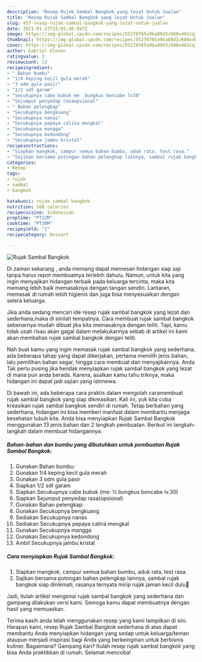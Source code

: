 ```yaml
---
description: "Resep Rujak Sambal Bangkok yang lezat Untuk Jualan"
title: "Resep Rujak Sambal Bangkok yang lezat Untuk Jualan"
slug: 457-resep-rujak-sambal-bangkok-yang-lezat-untuk-jualan
date: 2021-01-23T15:01:30.947Z
image: https://img-global.cpcdn.com/recipes/55270765a9ba89d3/680x482cq70/rujak-sambal-bangkok-foto-resep-utama.jpg
thumbnail: https://img-global.cpcdn.com/recipes/55270765a9ba89d3/680x482cq70/rujak-sambal-bangkok-foto-resep-utama.jpg
cover: https://img-global.cpcdn.com/recipes/55270765a9ba89d3/680x482cq70/rujak-sambal-bangkok-foto-resep-utama.jpg
author: Gabriel Glover
ratingvalue: 3
reviewcount: 13
recipeingredient:
- " Bahan bumbu"
- "1/4 keping kecil gula merah"
- "3 sdm gula pasir"
- "1/2 sdt garam"
- "Secukupnya cabe bubuk me  bungkus boncabe lv30"
- "Sejumput penyedap rasaopsional"
- " Bahan pelengkap"
- "Secukupnya bengkuang"
- "Secukupnya nanas"
- "Secukupnya pepaya calina mengkal"
- "Secukupnya mangga"
- "Secukupnya kedondong"
- "Secukupnya jambu kristal"
recipeinstructions:
- "Siapkan mangkok, campur semua bahan bumbu, aduk rata, test rasa."
- "Sajikan bersama potongan bahan pelengkap lainnya, sambal rujak bangkok siap dinikmati, rasanya ternyata mirip rujak jaman kecil dulu🤭"
categories:
- Resep
tags:
- rujak
- sambal
- bangkok

katakunci: rujak sambal bangkok 
nutrition: 168 calories
recipecuisine: Indonesian
preptime: "PT22M"
cooktime: "PT30M"
recipeyield: "1"
recipecategory: Dessert

---
```



![Rujak Sambal Bangkok](https://img-global.cpcdn.com/recipes/55270765a9ba89d3/680x482cq70/rujak-sambal-bangkok-foto-resep-utama.jpg)

Di zaman  sekarang , anda memang dapat memesan hidangan siap saji tanpa harus repot membuatnya terlebih dahulu. Namun, untuk kita yang ingin menyajikan hidangan terbaik pada keluarga tercinta, maka kita memang lebih baik memasaknya dengan tangan sendiri. Lantaran, memasak di rumah lebih higienis dan juga bisa menyesuaikan dengan selera keluarga.

Jika anda sedang mencari ide resep rujak sambal bangkok yang lezat dan sederhana,maka di sinilah tempatnya. Cara membuat rujak sambal bangkok  sebenarnya mudah dibuat jika kita memasaknya dengan teliti. Tapi, kamu tidak usah risau akan gagal dalam melakukannya 
sebab di artikel ini kami akan membahas rujak sambal bangkok dengan teliti.  



Nah buat kamu yang ingin memasak rujak sambal bangkok yang sederhana, ada beberapa tahap yang dapat dikerjakan, pertama memilih jenis bahan, lalu pemilihan bahan segar, hingga cara membuat dan menyajikannya. Anda Tak perlu pusing jika hendak menyiapkan rujak sambal bangkok yang lezat di mana pun anda berada. Karena, asalkan kamu  tahu triknya, maka hidangan ini dapat jadi sajian yang istimewa.

Di bawah ini, ada beberapa cara praktis  dalam mengolah caramembuat rujak sambal bangkok yang siap dikreasikan. Kali ini, yuk kita coba kreasikan rujak sambal bangkok sendiri di rumah. Tetap berbahan yang sederhana, hidangan ini bisa memberi manfaat dalam membantu menjaga kesehatan tubuh kita. Anda bisa menyiapkan Rujak Sambal Bangkok menggunakan 13 jenis bahan dan 2 langkah pembuatan. Berikut ini langkah-langkah dalam membuat hidangannya.

<!--inarticleads1-->

##### Bahan-bahan dan bumbu yang dibutuhkan untuk pembuatan Rujak Sambal Bangkok:

1. Gunakan  Bahan bumbu:
1. Gunakan 1/4 keping kecil gula merah
1. Gunakan 3 sdm gula pasir
1. Siapkan 1/2 sdt garam
1. Siapkan Secukupnya cabe bubuk (me: ½ bungkus boncabe lv.30)
1. Siapkan Sejumput penyedap rasa(opsional)
1. Gunakan  Bahan pelengkap:
1. Gunakan Secukupnya bengkuang
1. Sediakan Secukupnya nanas
1. Sediakan Secukupnya pepaya calina mengkal
1. Gunakan Secukupnya mangga
1. Gunakan Secukupnya kedondong
1. Ambil Secukupnya jambu kristal




<!--inarticleads2-->

##### Cara menyiapkan Rujak Sambal Bangkok:

1. Siapkan mangkok, campur semua bahan bumbu, aduk rata, test rasa.
1. Sajikan bersama potongan bahan pelengkap lainnya, sambal rujak bangkok siap dinikmati, rasanya ternyata mirip rujak jaman kecil dulu🤭




Jadi, itulah artikel mengenai  rujak sambal bangkok  yang sederhana dan gampang dilakukan versi kami. Semoga kamu dapat membuatnya dengan hasil yang memuaskan. 

Terima kasih anda telah menggunakan resep yang kami tampilkan di sini. Harapan kami, resep  Rujak Sambal Bangkok sederhana di atas dapat membantu Anda menyiapkan hidangan yang sedap untuk keluarga/teman ataupun menjadi inspirasi bagi Anda yang berkeinginan untuk berbisnis kuliner. Bagaimana? Gampang kan? Itulah resep rujak sambal bangkok yang bisa Anda praktikkan di rumah. Selamat mencoba!

